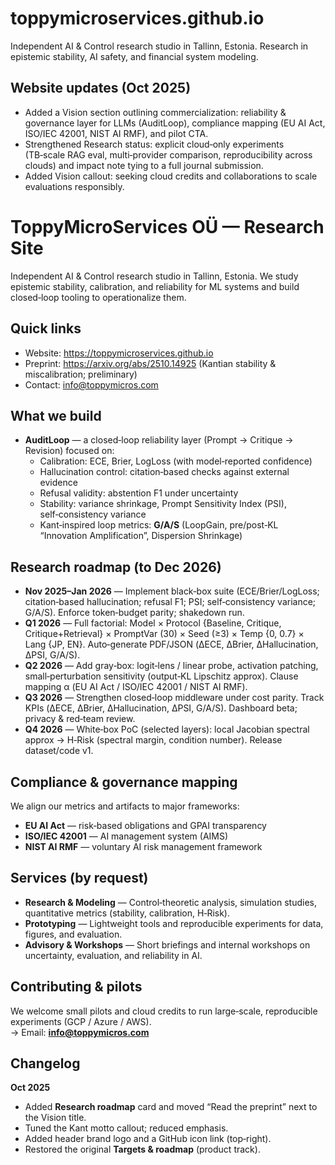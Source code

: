 # toppymicroservices.github.io
Independent AI &amp; Control research studio in Tallinn, Estonia. Research in epistemic stability, AI safety, and financial system modeling.

## Website updates (Oct 2025)
- Added a Vision section outlining commercialization: reliability & governance layer for LLMs (AuditLoop), compliance mapping (EU AI Act, ISO/IEC 42001, NIST AI RMF), and pilot CTA.
- Strengthened Research status: explicit cloud‑only experiments (TB‑scale RAG eval, multi‑provider comparison, reproducibility across clouds) and impact note tying to a full journal submission.
- Added Vision callout: seeking cloud credits and collaborations to scale evaluations responsibly.

# ToppyMicroServices OÜ — Research Site

Independent AI & Control research studio in Tallinn, Estonia. We study epistemic stability, calibration, and reliability for ML systems and build closed‑loop tooling to operationalize them.

## Quick links
- Website: https://toppymicroservices.github.io
- Preprint: https://arxiv.org/abs/2510.14925 (Kantian stability & miscalibration; preliminary)
- Contact: info@toppymicros.com

## What we build
- **AuditLoop** — a closed‑loop reliability layer (Prompt → Critique → Revision) focused on:
  - Calibration: ECE, Brier, LogLoss (with model‑reported confidence)
  - Hallucination control: citation‑based checks against external evidence
  - Refusal validity: abstention F1 under uncertainty
  - Stability: variance shrinkage, Prompt Sensitivity Index (PSI), self‑consistency variance
  - Kant‑inspired loop metrics: **G/A/S** (LoopGain, pre/post‑KL “Innovation Amplification”, Dispersion Shrinkage)

## Research roadmap (to Dec 2026)
- **Nov 2025–Jan 2026** — Implement black‑box suite (ECE/Brier/LogLoss; citation‑based hallucination; refusal F1; PSI; self‑consistency variance; G/A/S). Enforce token‑budget parity; shakedown run.
- **Q1 2026** — Full factorial: Model × Protocol {Baseline, Critique, Critique+Retrieval} × PromptVar (30) × Seed (≥3) × Temp {0, 0.7} × Lang {JP, EN}. Auto‑generate PDF/JSON (ΔECE, ΔBrier, ΔHallucination, ΔPSI, G/A/S).
- **Q2 2026** — Add gray‑box: logit‑lens / linear probe, activation patching, small‑perturbation sensitivity (output‑KL Lipschitz approx). Clause mapping α (EU AI Act / ISO/IEC 42001 / NIST AI RMF).
- **Q3 2026** — Strengthen closed‑loop middleware under cost parity. Track KPIs (ΔECE, ΔBrier, ΔHallucination, ΔPSI, G/A/S). Dashboard beta; privacy & red‑team review.
- **Q4 2026** — White‑box PoC (selected layers): local Jacobian spectral approx → H‑Risk (spectral margin, condition number). Release dataset/code v1.

## Compliance & governance mapping
We align our metrics and artifacts to major frameworks:
- **EU AI Act** — risk‑based obligations and GPAI transparency
- **ISO/IEC 42001** — AI management system (AIMS)
- **NIST AI RMF** — voluntary AI risk management framework

## Services (by request)
- **Research & Modeling** — Control‑theoretic analysis, simulation studies, quantitative metrics (stability, calibration, H‑Risk).
- **Prototyping** — Lightweight tools and reproducible experiments for data, figures, and evaluation.
- **Advisory & Workshops** — Short briefings and internal workshops on uncertainty, evaluation, and reliability in AI.

## Contributing & pilots
We welcome small pilots and cloud credits to run large‑scale, reproducible experiments (GCP / Azure / AWS).  
→ Email: **info@toppymicros.com**

## Changelog
**Oct 2025**
- Added **Research roadmap** card and moved “Read the preprint” next to the Vision title.
- Tuned the Kant motto callout; reduced emphasis.
- Added header brand logo and a GitHub icon link (top‑right).
- Restored the original **Targets & roadmap** (product track).